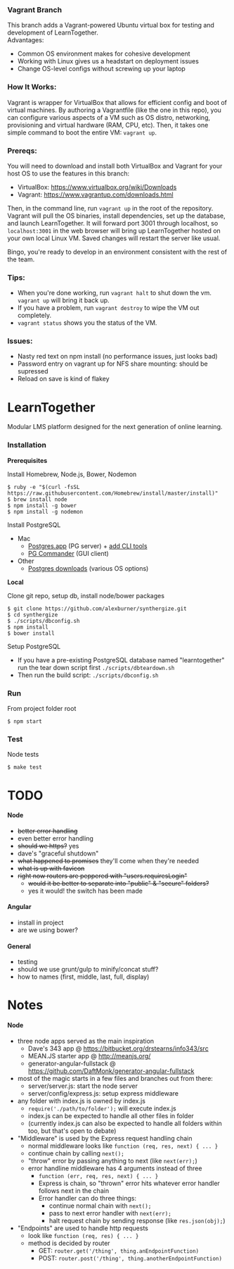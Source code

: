 ### Vagrant Branch
This branch adds a Vagrant-powered Ubuntu virtual box for testing and development of LearnTogether.  
Advantages:
* Common OS environment makes for cohesive development
* Working with Linux gives us a headstart on deployment issues
* Change OS-level configs without screwing up your laptop

### How It Works:
Vagrant is wrapper for VirtualBox that allows for efficient config and boot of virtual machines.  By authoring a Vagrantfile (like the one in this repo), you can configure various aspects of a VM such as OS distro, networking, provisioning and virtual hardware (RAM, CPU, etc).  Then, it takes one simple command to boot the entire VM: `vagrant up`.

### Prereqs:
You will need to download and install both VirtualBox and Vagrant for your host OS to use the features in this branch:
* VirtualBox: https://www.virtualbox.org/wiki/Downloads
* Vagrant: https://www.vagrantup.com/downloads.html  

Then, in the command line, run `vagrant up` in the root of the repository.  Vagrant will pull the OS binaries, install dependencies, set up the database, and launch LearnTogether.  It will forward port 3001 through localhost, so `localhost:3001` in the web browser will bring up LearnTogether hosted on your own local Linux VM.  Saved changes will restart the server like usual.

Bingo, you're ready to develop in an environment consistent with the rest of the team.

### Tips:
* When you're done working, run `vagrant halt` to shut down the vm.  `vagrant up` will bring it back up.
* If you have a problem, run `vagrant destroy` to wipe the VM out completely.
* `vagrant status` shows you the status of the VM.

### Issues:
* Nasty red text on npm install (no performance issues, just looks bad)
* Password entry on vagrant up for NFS share mounting: should be supressed
* Reload on save is kind of flakey

LearnTogether
===========

Modular LMS platform designed for the next generation of online learning.
  
### Installation

**Prerequisites**

Install Homebrew, Node.js, Bower, Nodemon
```
$ ruby -e "$(curl -fsSL https://raw.githubusercontent.com/Homebrew/install/master/install)"
$ brew install node
$ npm install -g bower
$ npm install -g nodemon
```

Install PostgreSQL 
- Mac  
  - [Postgres.app](http://postgresapp.com/) (PG server) + [add CLI tools](http://postgresapp.com/documentation/cli-tools.html)
  - [PG Commander](https://eggerapps.at/pgcommander/) (GUI client)  
- Other
  - [Postgres downloads](http://www.postgresql.org/download/) (various OS options)  

**Local**

Clone git repo, setup db, install node/bower packages
```
$ git clone https://github.com/alexburner/synthergize.git
$ cd synthergize
$ ./scripts/dbconfig.sh
$ npm install
$ bower install
```

Setup PostgreSQL
- If you have a pre-existing PostgreSQL database named "learntogether" run the tear down script first `./scripts/dbteardown.sh`
- Then run the build script: `./scripts/dbconfig.sh`



### Run

From project folder root
```
$ npm start
```

### Test

Node tests
```
$ make test
```


TODO
===========  

#### Node  
- ~~better error handling~~
- even better error handling
- ~~should we https?~~ yes
- dave's "graceful shutdown"
- ~~what happened to promises~~ they'll come when they're needed
- ~~what is up with favicon~~
- ~~right now routers are peppered with "users.requiresLogin"~~
	- ~~would it be better to separate into "public" & "secure" folders?~~
	- yes it would! the switch has been made

#### Angular  
- install in project
- are we using bower?

#### General
- testing
- should we use grunt/gulp to minify/concat stuff?
- how to names (first, middle, last, full, display)

Notes
===========  

#### Node  
- three node apps served as the main inspiration
	- Dave's 343 app @ https://bitbucket.org/drstearns/info343/src
	- MEAN.JS starter app @ http://meanjs.org/
	- generator-angular-fullstack @ https://github.com/DaftMonk/generator-angular-fullstack
- most of the magic starts in a few files and branches out from there:
	- server/server.js: start the node server
	- server/config/express.js: setup express middleware
- any folder with index.js is owned by index.js
	- `require('./path/to/folder');` will execute index.js
	- index.js can be expected to handle all other files in folder
	- (currently index.js can also be expected to handle all folders within too, but that's open to debate)
- "Middleware" is used by the Express request handling chain
	- normal middleware looks like `function (req, res, next) { ... }`
	- continue chain by calling `next();`
	- "throw" error by passing anything to next (like `next(err);`)
	- error handline middleware has 4 arguments instead of three
		- `function (err, req, res, next) { ... }`
		- Express is chain, so "thrown" error hits whatever error handler follows next in the chain
		- Error handler can do three things: 
			- continue normal chain with `next();`
			- pass to next error handler with `next(err);`
			- halt request chain by sending response (like `res.json(obj);`)
- "Endpoints" are used to handle http requests
	- look like `function (req, res) { ... }`
	- method is decided by router
		- GET: `router.get('/thing', thing.anEndpointFunction)`
		- POST: `router.post('/thing', thing.anotherEndpointFunction)`

